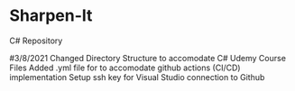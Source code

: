 # Sharpen-It
C# Repository

#3/8/2021
Changed Directory Structure to accomodate C# Udemy Course Files
Added .yml file for to accomodate github actions (CI/CD) implementation
Setup ssh key for Visual Studio connection to Github
